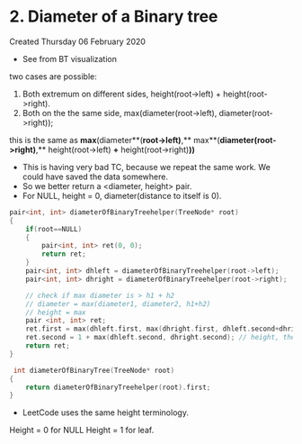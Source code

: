 # 2. Diameter of a Binary tree
Created Thursday 06 February 2020

* See from BT visualization

two cases are possible:

1. Both extremum on different sides,  height(root->left) + height(root->right).
2. Both on the the same side, max(diameter(root->left), diameter(root->right));

this is the same as **max**(diameter**(**root->left)**,** max**(**diameter(root->right)**,** height(root->left) **+** height(root->right)**))**


* This is having very bad TC, because we repeat the same work. We could have saved the data somewhere.
* So we better return a <diameter, height> pair.
* For NULL, height = 0, diameter(distance to itself is 0).

```cpp
pair<int, int> diameterOfBinaryTreehelper(TreeNode* root)
{
	if(root==NULL)
	{
		pair<int, int> ret(0, 0);
		return ret;
	}
	pair<int, int> dhleft = diameterOfBinaryTreehelper(root->left);
	pair<int, int> dhright = diameterOfBinaryTreehelper(root->right);

	// check if max diameter is > h1 + h2
	// diameter = max(diameter1, diameter2, h1+h2)
	// height = max
	pair <int, int> ret;
	ret.first = max(dhleft.first, max(dhright.first, dhleft.second+dhright.second));// diameter
	ret.second = 1 + max(dhleft.second, dhright.second); // height, the usual height thing
	return ret;
}

 int diameterOfBinaryTree(TreeNode* root)
{
	return diameterOfBinaryTreehelper(root).first;
}
```


* LeetCode uses the same height terminology.


Height = 0 for NULL
Height = 1 for leaf.

